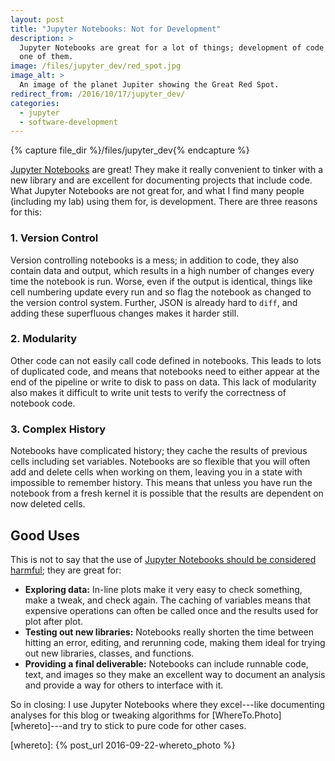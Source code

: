 ```yaml
---
layout: post
title: "Jupyter Notebooks: Not for Development"
description: >
  Jupyter Notebooks are great for a lot of things; development of code is not
  one of them.
image: /files/jupyter_dev/red_spot.jpg
image_alt: >
  An image of the planet Jupiter showing the Great Red Spot.
redirect_from: /2016/10/17/jupyter_dev/
categories:
  - jupyter
  - software-development
---
```


{% capture file_dir %}/files/jupyter_dev{% endcapture %}

[Jupyter Notebooks][jpy] are great! They make it really convenient to tinker
with a new library and are excellent for documenting projects that include
code. What Jupyter Notebooks are not great for, and what I find many people
(including my lab) using them for, is development. There are three reasons for
this:

[jpy]: https://jupyter.org/

### 1. Version Control

Version controlling notebooks is a mess; in addition to code, they also
contain data and output, which results in a high number of changes every time
the notebook is run. Worse, even if the output is identical, things like cell
numbering update every run and so flag the notebook as changed to the version
control system. Further, JSON is already hard to `diff`, and adding these
superfluous changes makes it harder still.

### 2. Modularity

Other code can not easily call code defined in notebooks. This leads to lots
of duplicated code, and means that notebooks need to either appear at the end
of the pipeline or write to disk to pass on data. This lack of modularity also
makes it difficult to write unit tests to verify the correctness of notebook
code.

### 3. Complex History

Notebooks have complicated history; they cache the results of previous cells
including set variables. Notebooks are so flexible that you will often add and
delete cells when working on them, leaving you in a state with impossible to
remember history. This means that unless you have run the notebook from a
fresh kernel it is possible that the results are dependent on now deleted
cells.

## Good Uses

This is not to say that the use of [Jupyter Notebooks should be considered
harmful][harmful]; they are great for:

- **Exploring data:** In-line plots make it very easy to check
  something, make a tweak, and check again. The caching of variables means
  that expensive operations can often be called once and the results used for
  plot after plot.
- **Testing out new libraries:** Notebooks really shorten the time between
  hitting an error, editing, and rerunning code, making them ideal for
  trying out new libraries, classes, and functions.
- **Providing a final deliverable:** Notebooks can include runnable code,
  text, and images so they make an excellent way to document an analysis and
  provide a way for others to interface with it.

[harmful]: https://en.wikipedia.org/wiki/Considered_harmful

So in closing: I use Jupyter Notebooks where they excel---like documenting
analyses for this blog or tweaking algorithms for
[WhereTo.Photo][whereto]---and try to stick to pure code for other cases.

[whereto]: {% post_url 2016-09-22-whereto_photo %}
